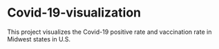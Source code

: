 # Covid-19-visualization
This project visualizes the Covid-19 positive rate and vaccination rate in Midwest states in U.S. 
